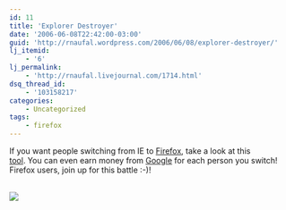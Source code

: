 ```yaml
---
id: 11
title: 'Explorer Destroyer'
date: '2006-06-08T22:42:00-03:00'
guid: 'http://rnaufal.wordpress.com/2006/06/08/explorer-destroyer/'
lj_itemid:
    - '6'
lj_permalink:
    - 'http://rnaufal.livejournal.com/1714.html'
dsq_thread_id:
    - '103158217'
categories:
    - Uncategorized
tags:
    - firefox
---
```


If you want people switching from IE to [Firefox](http://www.mozilla.com/firefox/), take a look at this  
[tool](http://explorerdestroyer.com/). You can even earn money from [Google](http://www.google.com) for each person you switch! Firefox users, join up for this battle :-)!

[  
![](http://www.explorerdestroyer.com/ed_button.gif)](http://www.explorerdestroyer.com)